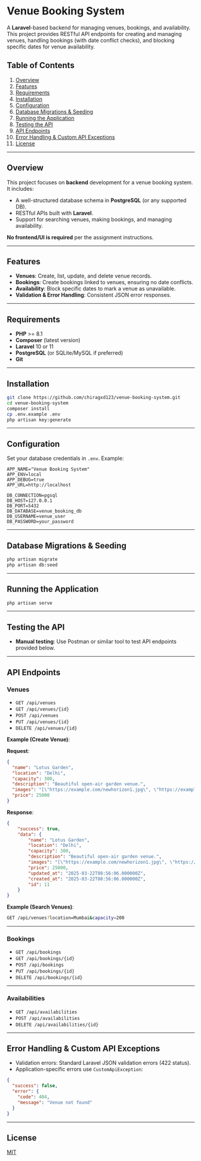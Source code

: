# Venue Booking System

A **Laravel**-based backend for managing venues, bookings, and availability. This project provides RESTful API endpoints for creating and managing venues, handling bookings (with date conflict checks), and blocking specific dates for venue availability.

## Table of Contents

1. [Overview](#overview)  
2. [Features](#features)  
3. [Requirements](#requirements)  
4. [Installation](#installation)  
5. [Configuration](#configuration)  
6. [Database Migrations & Seeding](#database-migrations--seeding)  
7. [Running the Application](#running-the-application)  
8. [Testing the API](#testing-the-api)  
9. [API Endpoints](#api-endpoints)  
10. [Error Handling & Custom API Exceptions](#error-handling--custom-api-exceptions)  
11. [License](#license)

---

## Overview

This project focuses on **backend** development for a venue booking system. It includes:

- A well-structured database schema in **PostgreSQL** (or any supported DB).  
- RESTful APIs built with **Laravel**.  
- Support for searching venues, making bookings, and managing availability.

**No frontend/UI is required** per the assignment instructions.

---

## Features

- **Venues**: Create, list, update, and delete venue records.
- **Bookings**: Create bookings linked to venues, ensuring no date conflicts.
- **Availability**: Block specific dates to mark a venue as unavailable.
- **Validation & Error Handling**: Consistent JSON error responses.

---

## Requirements

- **PHP** >= 8.1  
- **Composer** (latest version)  
- **Laravel** 10 or 11  
- **PostgreSQL** (or SQLite/MySQL if preferred)  
- **Git**

---

## Installation

```bash
git clone https://github.com/chiragxd123/venue-booking-system.git
cd venue-booking-system
composer install
cp .env.example .env
php artisan key:generate
```

---

## Configuration

Set your database credentials in `.env`. Example:

```env
APP_NAME="Venue Booking System"
APP_ENV=local
APP_DEBUG=true
APP_URL=http://localhost

DB_CONNECTION=pgsql
DB_HOST=127.0.0.1
DB_PORT=5432
DB_DATABASE=venue_booking_db
DB_USERNAME=venue_user
DB_PASSWORD=your_password
```

---

## Database Migrations & Seeding

```bash
php artisan migrate
php artisan db:seed
```

---

## Running the Application

```bash
php artisan serve
```

---

## Testing the API

- **Manual testing**: Use Postman or similar tool to test API endpoints provided below.

---

## API Endpoints

### Venues

- `GET /api/venues`
- `GET /api/venues/{id}`
- `POST /api/venues`
- `PUT /api/venues/{id}`
- `DELETE /api/venues/{id}`

**Example (Create Venue)**:

**Request**:
```json
{
  "name": "Lotus Garden",
  "location": "Delhi",
  "capacity": 300,
  "description": "Beautiful open-air garden venue.",
  "images": "[\"https://example.com/newhorizon1.jpg\", \"https://example.com/newhorizon2.jpg\"]",
  "price": 25000
}
```

**Response**:
```json
{
    "success": true,
    "data": {
        "name": "Lotus Garden",
        "location": "Delhi",
        "capacity": 300,
        "description": "Beautiful open-air garden venue.",
        "images": "[\"https://example.com/newhorizon1.jpg\", \"https://example.com/newhorizon2.jpg\"]",
        "price": 25000,
        "updated_at": "2025-03-22T08:56:06.000000Z",
        "created_at": "2025-03-22T08:56:06.000000Z",
        "id": 11
    }
}
```

**Example (Search Venues)**:

```bash
GET /api/venues?location=Mumbai&capacity=200
```

---

### Bookings

- `GET /api/bookings`
- `GET /api/bookings/{id}`
- `POST /api/bookings`
- `PUT /api/bookings/{id}`
- `DELETE /api/bookings/{id}`

---

### Availabilities

- `GET /api/availabilities`
- `POST /api/availabilities`
- `DELETE /api/availabilities/{id}`

---

## Error Handling & Custom API Exceptions

- Validation errors: Standard Laravel JSON validation errors (422 status).
- Application-specific errors use `CustomApiException`:

```json
{
  "success": false,
  "error": {
    "code": 404,
    "message": "Venue not found"
  }
}
```

---

## License

[MIT](https://opensource.org/licenses/MIT)
